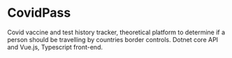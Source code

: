 # CovidPass
 Covid vaccine and test history tracker, theoretical platform to determine if a person should be travelling by countries border controls. Dotnet core API and Vue.js, Typescript front-end.
